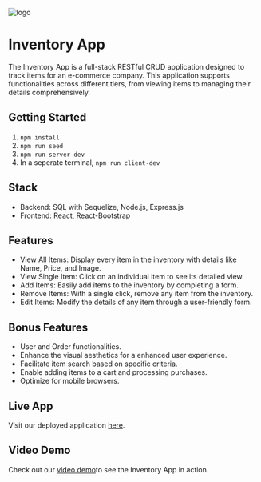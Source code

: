 ![logo](https://user-images.githubusercontent.com/44912347/202296600-c5f247d6-9616-49db-88f0-38433429d781.jpg)

# Inventory App
The Inventory App is a full-stack RESTful CRUD application designed to track items for an e-commerce company. This application supports functionalities across different tiers, from viewing items to managing their details comprehensively.

## Getting Started

1. `npm install`
2. `npm run seed`
3. `npm run server-dev`
4. In a seperate terminal, `npm run client-dev`

## Stack
- Backend: SQL with Sequelize, Node.js, Express.js
- Frontend: React, React-Bootstrap

## Features
- View All Items: Display every item in the inventory with details like Name, Price, and Image.
- View Single Item: Click on an individual item to see its detailed view.
- Add Items: Easily add items to the inventory by completing a form.
- Remove Items: With a single click, remove any item from the inventory.
- Edit Items: Modify the details of any item through a user-friendly form.

## Bonus Features
- User and Order functionalities.
- Enhance the visual aesthetics for a enhanced user experience.
- Facilitate item search based on specific criteria.
- Enable adding items to a cart and processing purchases.
- Optimize for mobile browsers.

## Live App

Visit our deployed application [here](https://logiclegend-inventory-app.onrender.com/).

## Video Demo

Check out our [video demo](https://youtu.be/UkpF-VYpKSw)to see the Inventory App in action.
